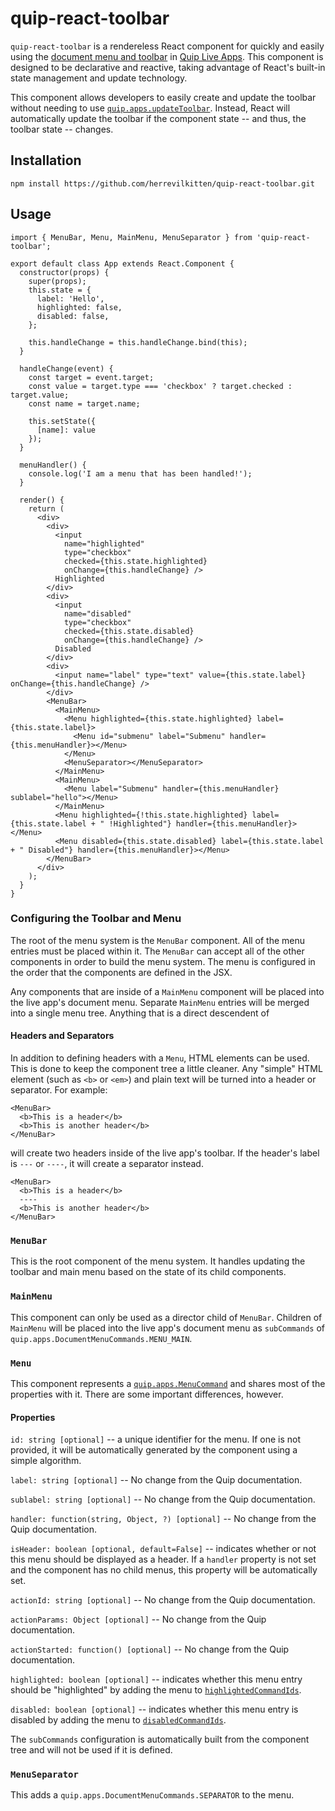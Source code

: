 # quip-react-toolbar

`quip-react-toolbar` is a rendereless React component for quickly and easily using the [document menu and toolbar](https://salesforce.quip.com/dev/liveapps/documentation#menus-configuring-menu-commands) in [Quip Live Apps](https://salesforce.quip.com/dev/liveapps/documentation).  This component is designed to be declarative and reactive, taking advantage of React's built-in state management and update technology.

This component allows developers to easily create and update the toolbar without needing to use [`quip.apps.updateToolbar`](https://salesforce.quip.com/dev/liveapps/documentation#menus-updating-the-toolbar).  Instead, React will automatically update the toolbar if the component state -- and thus, the toolbar state -- changes.

## Installation
```
npm install https://github.com/herrevilkitten/quip-react-toolbar.git
```

## Usage
```
import { MenuBar, Menu, MainMenu, MenuSeparator } from 'quip-react-toolbar';

export default class App extends React.Component {
  constructor(props) {
    super(props);
    this.state = {
      label: 'Hello',
      highlighted: false,
      disabled: false,
    };

    this.handleChange = this.handleChange.bind(this);
  }

  handleChange(event) {
    const target = event.target;
    const value = target.type === 'checkbox' ? target.checked : target.value;
    const name = target.name;

    this.setState({
      [name]: value
    });
  }

  menuHandler() {
    console.log('I am a menu that has been handled!');
  }

  render() {
    return (
      <div>
        <div>
          <input
            name="highlighted"
            type="checkbox"
            checked={this.state.highlighted}
            onChange={this.handleChange} />
          Highlighted
        </div>
        <div>
          <input
            name="disabled"
            type="checkbox"
            checked={this.state.disabled}
            onChange={this.handleChange} />
          Disabled
        </div>
        <div>
          <input name="label" type="text" value={this.state.label} onChange={this.handleChange} />
        </div>
        <MenuBar>
          <MainMenu>
            <Menu highlighted={this.state.highlighted} label={this.state.label}>
              <Menu id="submenu" label="Submenu" handler={this.menuHandler}></Menu>
            </Menu>
            <MenuSeparator></MenuSeparator>
          </MainMenu>
          <MainMenu>
            <Menu label="Submenu" handler={this.menuHandler} sublabel="hello"></Menu>
          </MainMenu>
          <Menu highlighted={!this.state.highlighted} label={this.state.label + " !Highlighted"} handler={this.menuHandler}></Menu>
          <Menu disabled={this.state.disabled} label={this.state.label + " Disabled"} handler={this.menuHandler}></Menu>
        </MenuBar>
      </div>
    );
  }
}
```

### Configuring the Toolbar and Menu

The root of the menu system is the `MenuBar` component.  All of the menu entries must be placed within it.  The `MenuBar` can accept all of the other components in order to build the menu system.  The menu is configured in the order that the components are defined in the JSX.

Any components that are inside of a `MainMenu` component will be placed into the live app's document menu.  Separate `MainMenu` entries will be merged into a single menu tree.  Anything that is a direct descendent of 

#### Headers and Separators

In addition to defining headers with a `Menu`, HTML elements can be used.  This is done to keep the component tree a little cleaner.  Any "simple" HTML element (such as `<b>` or `<em>`) and plain text will be turned into a header or separator.  For example:

```
<MenuBar>
  <b>This is a header</b>
  <b>This is another header</b>
</MenuBar>
```

will create two headers inside of the live app's toolbar.  If the header's label is `---` or `----`, it will create a separator instead.

```
<MenuBar>
  <b>This is a header</b>
  ----
  <b>This is another header</b>
</MenuBar>
```

### `MenuBar`

This is the root component of the menu system.  It handles updating the toolbar and main menu based on the state of its child components.

### `MainMenu`

This component can only be used as a director child of `MenuBar`.  Children of `MainMenu` will be placed into the live app's document menu as `subCommands` of `quip.apps.DocumentMenuCommands.MENU_MAIN`.

### `Menu`
This component represents a [`quip.apps.MenuCommand`](https://salesforce.quip.com/dev/liveapps/documentation#menus-configuring-menu-commands) and shares most of the properties with it.  There are some important differences, however.

#### Properties
`id: string [optional]` -- a unique identifier for the menu.  If one is not provided, it will be automatically generated by the component using a simple algorithm.

`label: string [optional]` -- No change from the Quip documentation.

`sublabel: string [optional]` -- No change from the Quip documentation.

`handler: function(string, Object, ?) [optional]` -- No change from the Quip documentation.

`isHeader: boolean [optional, default=False]` -- indicates whether or not this menu should be displayed as a header.  If a `handler` property is not set and the component has no child menus, this property will be automatically set.

`actionId: string [optional]` -- No change from the Quip documentation.

`actionParams: Object [optional]` -- No change from the Quip documentation.

`actionStarted: function() [optional]` -- No change from the Quip documentation.

`highlighted: boolean [optional]` -- indicates whether this menu entry should be "highlighted" by adding the menu to [`highlightedCommandIds`](https://salesforce.quip.com/dev/liveapps/documentation#menus-updating-the-toolbar).

`disabled: boolean [optional]` -- indicates whether this menu entry is disabled by adding the menu to [`disabledCommandIds`](https://salesforce.quip.com/dev/liveapps/documentation#menus-updating-the-toolbar).

The `subCommands` configuration is automatically built from the component tree and will not be used if it is defined.

### `MenuSeparator`

This adds a `quip.apps.DocumentMenuCommands.SEPARATOR` to the menu.